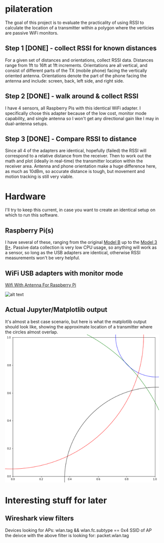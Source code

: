 # pilateration
The goal of this project is to evaluate the practicality of using RSSI to calculate the location of a transmitter within a polygon where the verticies are passive WiFi monitors.

## Step 1 [DONE] - collect RSSI for known distances
For a given set of distances and orientations, collect RSSI data.  Distances range from 1ft to 16ft at 1ft increments.  Orientations are all vertical, and consist of different parts of the TX (mobile phone) facing the vertically oriented antenna.  Orientations denote the part of the phone facing the antenna and include: screen, back, left side, and right side.

## Step 2 [DONE] - walk around & collect RSSI
I have 4 sensors, all Raspberry Pis with this identical WiFi adapter. I specifically chose this adapter because of the low cost, monitor mode capability, and single antenna so I won't get any directional gain like I may in dual-antenna setups.

## Step 3 [DONE] - Compare RSSI to distance
Since all 4 of the adapters are identical, hopefully (failed) the RSSI will correspond to a relative distance from the receiver. Then to work out the math and plot (ideally in real-time) the transmitter location within the receiver area.  Antenna and phone orientation make a huge difference here, as much as 10dBm, so accurate distance is tough, but movement and motion tracking is still very viable.

# Hardware
I'll try to keep this current, in case you want to create an identical setup on which to run this software.

## Raspberry Pi(s)
I have several of these, ranging from the original [Model B](https://www.adafruit.com/product/998) up to the [Model 3 B+](https://www.adafruit.com/product/3775). Passive data collection is very low CPU usage, so anything will work as a sensor, so long as the USB adapters are identical, otherwise RSSI measurements won't be very helpful.

## WiFi USB adapters with monitor mode
[Wifi With Antenna For Raspberry Pi](https://www.amazon.com/gp/product/B00H95C0A2/)

![alt text](https://camo.githubusercontent.com/602dac8e9fd58802145e8d2a0e7991383c9dfe08/68747470733a2f2f696d616765732d6e612e73736c2d696d616765732d616d617a6f6e2e636f6d2f696d616765732f492f35315a7a634e5334524f4c2e6a7067 "WIFI USB adapter image")


## Actual Jupyter/Matplotlib output
It's almost a best case scenario, but here is what the matplotlib output should look like, showing the approximate location of a transmitter where the circles almost overlap.
![alt text](https://raw.githubusercontent.com/aaronpalermo/pilateration/master/sample_output.png "Sample output")

# Interesting stuff for later
## Wireshark view filters
Devices looking for APs: wlan.tag && wlan.fc.subtype == 0x4
SSID of AP the deivce with the above filter is looking for: packet.wlan.tag
